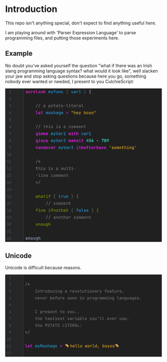 # Introduction

This repo isn't anything special, don't expect to find anything useful here.

I am playing around with 'Parser Expression Language' to parse programming files, and putting those experiments here.


## Example

No doubt you've asked yourself the question "what if there was an Irish slang programming language syntax? what would it look like", well slacken your jaw and stop asking questions because here you go, something nobody ever wanted or needed, I present to you CulchieScript:

![CulchieScript](docs/syntax-highlight.png)

## Unicode

Unicode is difficult because reasons.

![Po Tay Toe](docs/unicode-test.png)

